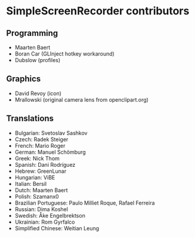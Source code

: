 SimpleScreenRecorder contributors
=================================

Programming
-----------

- Maarten Baert
- Boran Car (GLInject hotkey workaround)
- Dubslow (profiles)

Graphics
--------

- David Revoy (icon)
- Mrallowski (original camera lens from openclipart.org)

Translations
------------

- Bulgarian: Svetoslav Sashkov
- Czech: Radek Steiger
- French: Mario Roger
- German: Manuel Schömburg
- Greek: Nick Thom
- Spanish: Dani Rodríguez
- Hebrew: GreenLunar
- Hungarian: ViBE
- Italian: Bersil
- Dutch: Maarten Baert
- Polish: Szamanx0
- Brazilian Portuguese: Paulo Milliet Roque, Rafael Ferreira
- Russian: Dima Koshel
- Swedish: Åke Engelbrektson
- Ukrainian: Rom Gyrfalco
- Simplified Chinese: Weitian Leung
